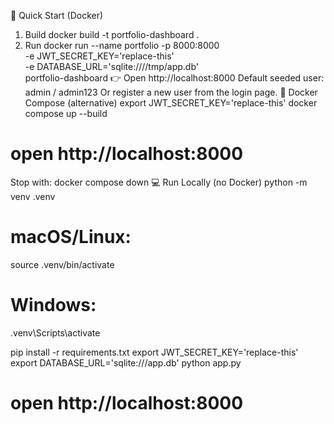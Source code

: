 🚀 Quick Start (Docker)
1. Build
docker build -t portfolio-dashboard .
2. Run
docker run --name portfolio -p 8000:8000 \
  -e JWT_SECRET_KEY='replace-this' \
  -e DATABASE_URL='sqlite:////tmp/app.db' \
  portfolio-dashboard
👉 Open http://localhost:8000
Default seeded user: admin / admin123
Or register a new user from the login page.
🐙 Docker Compose (alternative)
export JWT_SECRET_KEY='replace-this'
docker compose up --build
# open http://localhost:8000
Stop with:
docker compose down
💻 Run Locally (no Docker)
python -m venv .venv
# macOS/Linux:
source .venv/bin/activate
# Windows:
.venv\Scripts\activate

pip install -r requirements.txt
export JWT_SECRET_KEY='replace-this'
export DATABASE_URL='sqlite:///app.db'
python app.py
# open http://localhost:8000
